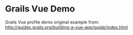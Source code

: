 # Grails Vue Demo
Grails Vue profile demo
original example from:
http://guides.grails.org/building-a-vue-app/guide/index.html
